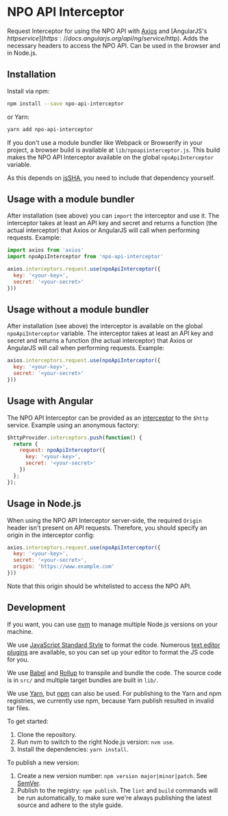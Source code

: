# NPO API Interceptor

Request Interceptor for using the NPO API with [Axios](https://www.npmjs.com/package/axios) and [AngularJS's $http service](https://docs.angularjs.org/api/ng/service/$http). Adds the necessary headers to access the NPO API. Can be used in the browser and in Node.js.

## Installation

Install via npm:

```bash
npm install --save npo-api-interceptor
```

or Yarn:

```bash
yarn add npo-api-interceptor
```

If you don't use a module bundler like Webpack or Browserify in your project, a browser build is available at `lib/npoapiinterceptor.js`. This build makes the NPO API Interceptor available on the global `npoApiInterceptor` variable.

As this depends on [jsSHA](https://github.com/Caligatio/jsSHA/), you need to include that dependency yourself.

## Usage with a module bundler

After installation (see above) you can `import` the interceptor and use it. The interceptor takes at least an API key and secret and returns a function (the actual interceptor) that Axios or AngularJS will call when performing requests. Example:

```js
import axios from 'axios'
import npoApiInterceptor from 'npo-api-interceptor'

axios.interceptors.request.use(npoApiInterceptor({
  key: '<your-key>',
  secret: '<your-secret>'
}))
```

## Usage without a module bundler

After installation (see above) the interceptor is available on the global `npoApiInterceptor` variable. The interceptor takes at least an API key and secret and returns a function (the actual interceptor) that Axios or AngularJS will call when performing requests. Example:

```js
axios.interceptors.request.use(npoApiInterceptor({
  key: '<your-key>',
  secret: '<your-secret>'
}))
```

## Usage with Angular

The NPO API Interceptor can be provided as an [interceptor](https://docs.angularjs.org/api/ng/service/$http#interceptors) to the `$http` service. Example using an anonymous factory:

```js
$httpProvider.interceptors.push(function() {
  return {
    request: npoApiInterceptor({
      key: '<your-key>',
      secret: '<your-secret>'
    })
  };
});
```

## Usage in Node.js

When using the NPO API Interceptor server-side, the required `Origin` header isn't present on API requests. Therefore, you should specify an origin in the interceptor config:

```js
axios.interceptors.request.use(npoApiInterceptor({
  key: '<your-key>',
  secret: '<your-secret>',
  origin: 'https://www.example.com'
}))
```

Note that this origin should be whitelisted to access the NPO API.

## Development

If you want, you can use [nvm](https://github.com/creationix/nvm) to manage multiple Node.js versions on your machine.

We use [JavaScript Standard Style](http://standardjs.com/) to format the code. Numerous [text editor plugins](http://standardjs.com/index.html#text-editor-plugins) are available, so you can set up your editor to format the JS code for you.

We use [Babel](http://babeljs.io/) and [Rollup](http://rollupjs.org/) to transpile and bundle the code. The source code is in `src/` and multiple target bundles are built in `lib/`.

We use [Yarn](http://yarnpkg.com/), but [npm](http://npmjs.com/) can also be used. For publishing to the Yarn and npm registries, we currently use npm, because Yarn publish resulted in invalid tar files.

To get started:

1. Clone the repository.
2. Run nvm to switch to the right Node.js version: `nvm use`.
3. Install the dependencies: `yarn install`.

To publish a new version:

1. Create a new version number: `npm version major|minor|patch`. See [SemVer](http://semver.org/).
2. Publish to the registry: `npm publish`. The `lint` and `build` commands will be run automatically, to make sure we're always publishing the latest source and adhere to the style guide.
